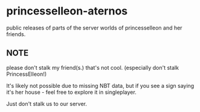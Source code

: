 # princesselleon-aternos
public releases of parts of the server worlds of princesselleon and her friends.

## NOTE
please don't stalk my friend(s.) that's not cool. (especially don't stalk PrincessElleon!)

It's likely not possible due to missing NBT data, but if you see a sign saying it's her house - feel free to explore it in singleplayer.

Just don't stalk us to our server.
